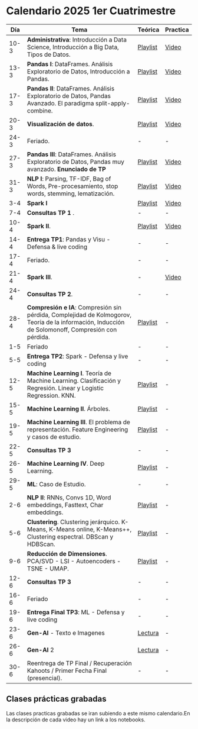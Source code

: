 # Calendario 2025 1er Cuatrimestre

| Día  | Tema                                                                                                                                                | Teórica                                                                                       | Practica |
|------|-----------------------------------------------------------------------------------------------------------------------------------------------------|-----------------------------------------------------------------------------------------------|----------|
| 10-3 | 	**Administrativa**: Introducción a Data Science, Introducción a Big Data, Tipos de Datos.                                                          | [Playlist](https://www.youtube.com/playlist?list=PLeo_qKwGPZYevnuxYBfrvQ32zJJE2--Y4)          | [Video](https://youtu.be/2ywjtiS4nVI)        |
| 13-3 | 	**Pandas I**: DataFrames. Análisis Exploratorio de Datos, Introducción a Pandas.                                                | [Playlist](https://youtube.com/playlist?list=PLeo_qKwGPZYcRxxR-GNmBcLbujTieWpQQ)              | [Video](https://youtu.be/TzU4GHBVXvQ?si=kaIEEW5sLxFSobRm)        |
| 17-3 | 	**Pandas II**: DataFrames. Análisis Exploratorio de Datos, Pandas Avanzado. El paradigma split-apply-combine.                                      | [Playlist](https://www.youtube.com/playlist?list=PLeo_qKwGPZYf9d23qU6_t6hl7ufyfclyW)          | [Video](https://youtu.be/nXrb48D5qX0?si=3zfotzaL9O1L3n1H)        |
| 20-3 | 	**Visualización de datos**.                                                                                                                        | [Playlist](https://www.youtube.com/playlist?list=PLeo_qKwGPZYf-OzcYqlPIJdU1AHQYb3Ga)          | [Video](https://youtu.be/weofHXI69EU?si=cNzPKtf5zk-Dy7Df)        |
| 24-3 | 	Feriado.                                                                                                                                           | -                                                                                             | -        |
| 27-3 | 	**Pandas III**: DataFrames. Análisis Exploratorio de Datos, Pandas muy avanzado. **Enunciado de TP**                                                                  | [Playlist](https://www.youtube.com/playlist?list=PLeo_qKwGPZYeu0ToyqSvq4fmUBrmRTkCp)                                                                                                                                 | [Video](https://youtu.be/q3AZNjHhaew?si=s10uAF9dMRBJQSJE)                                                                                             | 				
| 31-3 | 	**NLP I**: Parsing, TF-IDF, Bag of Words, Pre-procesamiento, stop words, stemming, lematización.	      | [Playlist](https://www.youtube.com/playlist?list=PLeo_qKwGPZYfkL8tu3Mg3_5xb1UYGvjWH)        |  [Video](https://youtu.be/9txQiQKCuSE)
| 3-4  |  **Spark I**                                                  | [Playlist](https://www.youtube.com/playlist?list=PLeo_qKwGPZYck1nRMGJFeWIN2W5IrxoLO)         | [Video](https://youtu.be/lgPGhFhiltY)        |
| 7-4  | 	**Consultas TP 1** .                                                                                            | -                                                                                             | -       |
| 10-4 | 	**Spark II**.                                                                                                                                       |  [Playlist](https://www.youtube.com/playlist?list=PLeo_qKwGPZYeu_JRN8eQgzJUfaXUrhsk2)          | [Video](https://youtu.be/P5oTZaBfsfw)        |
| 14-4 | 	**Entrega TP1**: Pandas y Visu - Defensa & live coding                                                                                                                                       | -         | -        |
| 17-4 | 	Feriado.                                                                                                                                           | -                                                                                             | -        |			
| 21-4 | **Spark III**. 	                                                                                                                                | -                                                                                             | [Video](https://youtu.be/6eR4xtbo9BM)        |				
| 24-4 | 	   **Consultas TP 2**.                                                                                                                                 | -                                                                                             | -        |
| 28-4 | 	**Compresión e IA**: Compresión sin pérdida, Complejidad de Kolmogorov, Teoría de la información, Inducción de Solomonoff, Compresión con pérdida. | [Playlist](https://www.youtube.com/playlist?list=PLeo_qKwGPZYfKGWLlVG8J86OzRgJ8NLcJ)          | -        |
| 1-5  | 	Feriado                                                                                                                                            | -                                                                                             | -        |
| 5-5  | 	**Entrega TP2**: Spark - Defensa y live coding                                                                                                     | -                                                                                             | -        |
| 12-5 | 	**Machine Learning I**. Teoría de Machine Learning. Clasificación y Regresión. Linear y Logistic Regression. KNN.                                  | [Playlist](https://www.youtube.com/playlist?list=PLeo_qKwGPZYesnp_BG0RejQCfHnlthj-5)          | -        |
| 15-5 | 	**Machine Learning II**. Árboles.                                                                                                                  | [Playlist](https://www.youtube.com/playlist?list=PLeo_qKwGPZYeJQb-M1nE_cnj43uOKZtf2)          | -        |
| 19-5 | 	**Machine Learning III**. El problema de representación. Feature Engineering y casos de estudio.                                                   | [Playlist](https://www.youtube.com/playlist?list=PLeo_qKwGPZYf9JstrrlXBf_SSg66aEJQk)          | -        |
| 22-5 | 	**Consultas TP 3**                                                                                                                                 | -                                                                                             | -        |
| 26-5 | 	**Machine Learning IV**. Deep Learning.                                                                                                            | [Playlist](https://www.youtube.com/playlist?list=PLeo_qKwGPZYeMhP2KGFWFHNDesRCyRB5j)          | -        |
| 29-5 | 	**ML**: Caso de Estudio.                                                                                                                           | -                                                                                             | -        |
| 2-6  | 	**NLP II**: RNNs, Convs 1D, Word embeddings, Fasttext, Char embeddings.                                                                                | [Playlist](https://www.youtube.com/playlist?list=PLeo_qKwGPZYc3ZKiKx5GJVHc1Qwsejgmx)          | -        |
| 5-6  | 	**Clustering**. Clustering jerárquico. K-Means, K-Means online, K-Means++, Clustering espectral. DBScan y HDBScan.                                     | [Playlist](https://www.youtube.com/playlist?list=PLeo_qKwGPZYd6IYbQsMwPSIbDNGsuqByW)          | -        |
| 9-6  | 	**Reducción de Dimensiones**. PCA/SVD - LSI - Autoencoders - TSNE - UMAP.                                                                              | [Playlist](https://www.youtube.com/playlist?list=PLeo_qKwGPZYeTvoYdNOR9alvMUMfwq-1Z)          | -        |
| 12-6 | 	**Consultas TP 3**                                                                                                                                     | -                                                                                             | -        |				
| 16-6 | 	Feriado                                                                                                                                            | -                                                                                             | -        |				
| 19-6 | 	**Entrega Final TP3**: ML - Defensa y live coding                                                                                                  | -                                                                                             | -        |
| 23-6 | 	**Gen-AI** - Texto e Imagenes                                                                                                                      | [Lectura](https://drive.google.com/file/d/1GEA-D-8802wsDNNPlYXE7IyeV8fwbuid/view?usp=sharing) | -        |
| 26-6 | 	**Gen-AI** 2                                                                                                                                       | [Lectura](https://drive.google.com/file/d/1GEA-D-8802wsDNNPlYXE7IyeV8fwbuid/view?usp=sharing) | -        |
| 30-6 | 	Reentrega de TP Final / Recuperación Kahoots / Primer Fecha Final (presencial).                                                                     | -                                                                                             | -        |

## Clases prácticas grabadas

Las clases practicas grabadas se iran subiendo a este mismo calendario.En la descripción de cada video hay un link a
los notebooks.


